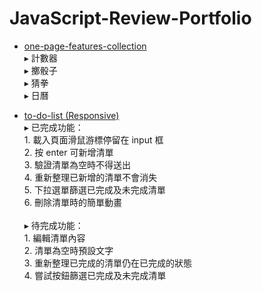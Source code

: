 # JavaScript-Review-Portfolio

* [one-page-features-collection](https://shihchinghuang.github.io/JavaScript-Review-Portfolio/public/one-page-features-collection/index.html) <br>
▸ 計數器 <br>
▸ 擲骰子 <br>
▸ 猜拳 <br>
▸ 日曆 <br>

* [to-do-list (Responsive)](https://shihchinghuang.github.io/JavaScript-Review-Portfolio/public/to-do-list/index.html) <br>
▸ 已完成功能：<br>1. 載入頁面滑鼠游標停留在 input 框 <br>
  2. 按 enter 可新增清單 <br>
  3. 驗證清單為空時不得送出 <br>
  4. 重新整理已新增的清單不會消失 <br>
  5. 下拉選單篩選已完成及未完成清單 <br>
  6. 刪除清單時的簡單動畫 <br> <br>
▸ 待完成功能： <br>1. 編輯清單內容 <br>
  2. 清單為空時預設文字 <br>
  3. 重新整理已完成的清單仍在已完成的狀態 <br>
  4. 嘗試按鈕篩選已完成及未完成清單
